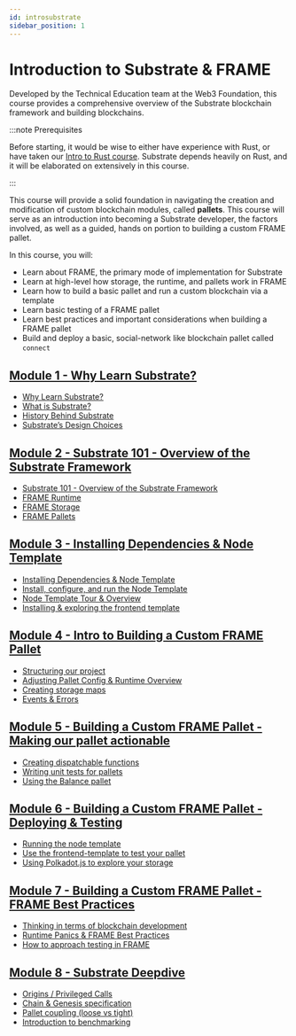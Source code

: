 ```yaml
---
id: introsubstrate
sidebar_position: 1
---
```


# Introduction to Substrate & FRAME

Developed by the Technical Education team at the Web3 Foundation, this course provides a comprehensive overview of the Substrate blockchain framework and building blockchains. 

:::note Prerequisites

Before starting, it would be wise to either have experience with Rust, or have taken our [Intro to Rust course](introrust.md).  Substrate depends heavily on Rust, and it will be elaborated on extensively in this course.

:::
 
This course will provide a solid foundation in navigating the creation and modification of custom blockchain modules, called **pallets**.  This course will serve as an introduction into becoming a Substrate developer, the factors involved, as well as a guided, hands on portion to building a custom FRAME pallet. 

In this course, you will:

- Learn about FRAME, the primary mode of implementation for Substrate
- Learn at high-level how storage, the runtime, and pallets work in FRAME
- Learn how to build a basic pallet and run a custom blockchain via a template
- Learn basic testing of a FRAME pallet
- Learn best practices and important considerations when building a FRAME pallet
- Build and deploy a basic, social-network like blockchain pallet called `connect`


## [Module 1 - Why Learn Substrate?](./Substrate/section1/intro.md)

- [Why Learn Substrate?](./Substrate/section1/intro.md)
- [What is Substrate?](./Substrate/section1/what-is-substrate.md)
- [History Behind Substrate](./Substrate/section1/substrate-history.md)
- [Substrate’s Design Choices](./Substrate/section1/substrate-design.md)

## [Module 2 - Substrate 101 - Overview of the Substrate Framework](./Substrate/section2/intro.md)

- [Substrate 101 - Overview of the Substrate Framework](./Substrate/section2/intro.md)
- [FRAME Runtime](./Substrate/section2/substrate-runtime.md)
- [FRAME Storage](./Substrate/section2/substrate-storage.md)
- [FRAME Pallets](./Substrate/section2/substrate-pallets.md)

## [Module 3 - Installing Dependencies & Node Template](./Substrate/section3/intro.md)

- [Installing Dependencies & Node Template](./Substrate/section3/install-deps.md)
- [Install, configure, and run the Node Template](./Substrate/section3/node-template-tour.md)
- [Node Template Tour & Overview](./Substrate/section3/explore-pallet-template.md)
- [Installing & exploring the frontend template](./Substrate/section3/install-explore-frontend.md)

## [Module 4 - Intro to Building a Custom FRAME Pallet](./Substrate/section4/intro.md)

- [Structuring our project](./Substrate/section4/project-structure.md)
- [Adjusting Pallet Config & Runtime Overview](./Substrate/section4/pallet-config.md)
- [Creating storage maps](./Substrate/section4/create-storage-map.md)
- [Events & Errors](./Substrate/section4/events-errors.md)

## [Module 5 - Building a Custom FRAME Pallet - Making our pallet actionable](./Substrate/section5/intro.md)

- [Creating dispatchable functions](./Substrate/section5//dispatchable.md)
- [Writing unit tests for pallets](./Substrate/section5/unit-tests.md)
- [Using the Balance pallet](./Substrate/section5/coupling-balances.md)

## [Module 6 - Building a Custom FRAME Pallet - Deploying & Testing](./Substrate/section6/intro.md)

- [Running the node template](./Substrate/section6/run-node.md)
- [Use the frontend-template to test your pallet](./Substrate/section6/test-frontend.md)
- [Using Polkadot.js to explore your storage](./Substrate/section6/use-polkadotjs.md)

## [Module 7 - Building a Custom FRAME Pallet - FRAME Best Practices](./Substrate/section7/intro.md)

- [Thinking in terms of blockchain development](./Substrate/section7/blockchain-dev.md)
- [Runtime Panics & FRAME Best Practices](./Substrate/section7/runtime-panics.md)
- [How to approach testing in FRAME](./Substrate/section7/how-to-test-frame.md)

## [Module 8 - Substrate Deepdive](./Substrate/section8/intro.md)

- [Origins / Privileged Calls](./Substrate/section8/origins-calls.md)
- [Chain & Genesis specification](./Substrate/section8/chain-genesis-spec.md)
- [Pallet coupling (loose vs tight)](./Substrate/section8/pallet-coupling.md)
- [Introduction to benchmarking](./Substrate/section8/benchmarking.md)





